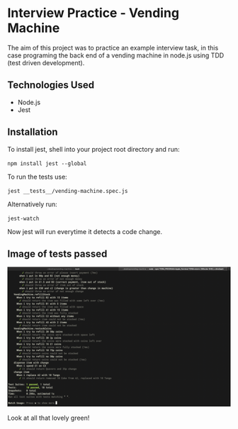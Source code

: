 # Interview Practice - Vending Machine

The aim of this project was to practice an example interview task, in this case programing the back end of a vending machine in node.js using TDD (test driven development).

## Technologies Used

- Node.js
- Jest

## Installation

To install jest, shell into your project root directory and run:

`npm install jest --global`

To run the tests use:

`jest __tests__/vending-machine.spec.js`

Alternatively run:

`jest-watch`

Now jest will run everytime it detects a code change.

## Image of tests passed

![Photo proof](tests.png)

Look at all that lovely green!
